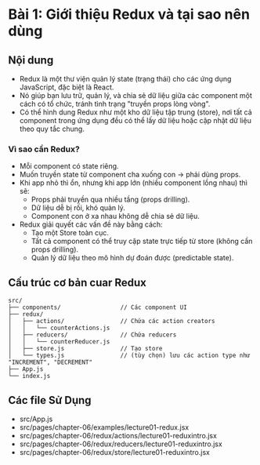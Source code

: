 # Bài 1: Giới thiệu Redux và tại sao nên dùng

## Nội dung
- Redux là một thư viện quản lý state (trạng thái) cho các ứng dụng JavaScript, đặc biệt là React.
- Nó giúp bạn lưu trữ, quản lý, và chia sẻ dữ liệu giữa các component một cách có tổ chức, tránh tình trạng "truyền props lòng vòng".
- Có thể hình dung Redux như một kho dữ liệu tập trung (store), nơi tất cả component trong ứng dụng đều có thể lấy dữ liệu hoặc cập nhật dữ liệu theo quy tắc chung.
### Vì sao cần Redux?
- Mỗi component có state riêng.
- Muốn truyền state từ component cha xuống con → phải dùng props.
- Khi app nhỏ thì ổn, nhưng khi app lớn (nhiều component lồng nhau) thì sẽ:
    - Props phải truyền qua nhiều tầng (props drilling).
    - Dữ liệu dễ bị rối, khó quản lý.
    - Component con ở xa nhau không dễ chia sẻ dữ liệu.
- Redux giải quyết các vấn đề này bằng cách:
    - Tạo một Store toàn cục.
    - Tất cả component có thể truy cập state trực tiếp từ store (không cần props drilling).
    - Quản lý dữ liệu theo mô hình dự đoán được (predictable state).

## Cấu trúc cơ bản cuar Redux
```
src/
├── components/                 // Các component UI
├── redux/
│   ├── actions/                // Chứa các action creators
│   │   └── counterActions.js
│   ├── reducers/               // Chứa reducers
│   │   └── counterReducer.js
│   ├── store.js                // Tạo store
│   └── types.js                // (tùy chọn) lưu các action type như "INCREMENT", "DECREMENT"
├── App.js
└── index.js
```

## Các file Sử Dụng
- src/App.js
- src/pages/chapter-06/examples/lecture01-redux.jsx
- src/pages/chapter-06/redux/actions/lecture01-reduxintro.jsx
- src/pages/chapter-06/redux/reducers/lecture01-reduxintro.jsx
- src/pages/chapter-06/redux/store/lecture01-reduxintro.jsx